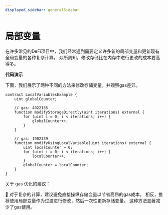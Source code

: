 ```yaml
---
displayed_sidebar: generalSidebar
---
```


# 局部变量

在许多常见的DeFi项目中，我们经常遇到需要定义许多新的局部变量和更新现有全局变量的各种复杂计算。 众所周知，修改存储比在内存中进行更改的成本要高得多。

**代码演示**

下面，我们展示了两种不同的方法来修改存储变量，并观察gas差异。

```solidity
contract LocalVariablesExample {
    uint globalCounter;

    // gas: 4022155
    function modifyStorageDirectly(uint iterations) external {
        for (uint i = 0; i < iterations; i++) {
            globalCounter++;
        }
    }

    // gas: 1902339
    function modifyUsingLocalVariable(uint iterations) external {
        uint localCounter = 0;
        for (uint i = 0; i < iterations; i++) {
            localCounter++;
        }
        globalCounter = localCounter;
    }
}
```

关于 gas 优化的建议：

🌟 对于复杂的计算，建议避免直接操纵存储变量以节省高昂的gas成本。 相反，推荐使用局部变量作为过渡进行修改，然后一次性更新存储变量。 这种方法显著减少了gas使用。
